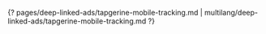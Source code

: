 {? pages/deep-linked-ads/tapgerine-mobile-tracking.md | multilang/deep-linked-ads/tapgerine-mobile-tracking.md ?}
